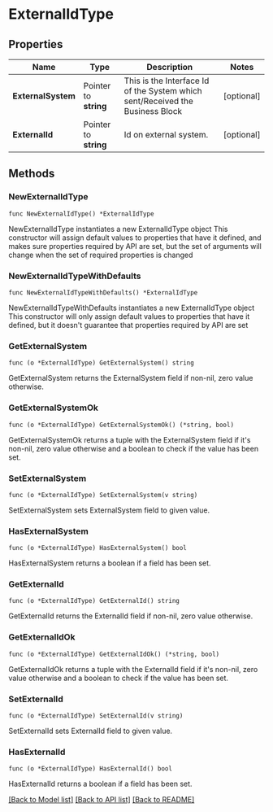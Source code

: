 # ExternalIdType

## Properties

Name | Type | Description | Notes
------------ | ------------- | ------------- | -------------
**ExternalSystem** | Pointer to **string** | This is the Interface Id of the System which sent/Received the Business Block | [optional] 
**ExternalId** | Pointer to **string** | Id on external system. | [optional] 

## Methods

### NewExternalIdType

`func NewExternalIdType() *ExternalIdType`

NewExternalIdType instantiates a new ExternalIdType object
This constructor will assign default values to properties that have it defined,
and makes sure properties required by API are set, but the set of arguments
will change when the set of required properties is changed

### NewExternalIdTypeWithDefaults

`func NewExternalIdTypeWithDefaults() *ExternalIdType`

NewExternalIdTypeWithDefaults instantiates a new ExternalIdType object
This constructor will only assign default values to properties that have it defined,
but it doesn't guarantee that properties required by API are set

### GetExternalSystem

`func (o *ExternalIdType) GetExternalSystem() string`

GetExternalSystem returns the ExternalSystem field if non-nil, zero value otherwise.

### GetExternalSystemOk

`func (o *ExternalIdType) GetExternalSystemOk() (*string, bool)`

GetExternalSystemOk returns a tuple with the ExternalSystem field if it's non-nil, zero value otherwise
and a boolean to check if the value has been set.

### SetExternalSystem

`func (o *ExternalIdType) SetExternalSystem(v string)`

SetExternalSystem sets ExternalSystem field to given value.

### HasExternalSystem

`func (o *ExternalIdType) HasExternalSystem() bool`

HasExternalSystem returns a boolean if a field has been set.

### GetExternalId

`func (o *ExternalIdType) GetExternalId() string`

GetExternalId returns the ExternalId field if non-nil, zero value otherwise.

### GetExternalIdOk

`func (o *ExternalIdType) GetExternalIdOk() (*string, bool)`

GetExternalIdOk returns a tuple with the ExternalId field if it's non-nil, zero value otherwise
and a boolean to check if the value has been set.

### SetExternalId

`func (o *ExternalIdType) SetExternalId(v string)`

SetExternalId sets ExternalId field to given value.

### HasExternalId

`func (o *ExternalIdType) HasExternalId() bool`

HasExternalId returns a boolean if a field has been set.


[[Back to Model list]](../README.md#documentation-for-models) [[Back to API list]](../README.md#documentation-for-api-endpoints) [[Back to README]](../README.md)


